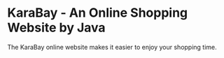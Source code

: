 # KaraBay - An Online Shopping Website by Java
The KaraBay online website makes it easier to enjoy your shopping time.
